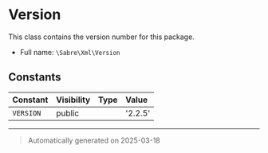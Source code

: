 
# Version

This class contains the version number for this package.



* Full name: `\Sabre\Xml\Version`


## Constants

| Constant | Visibility | Type | Value |
|:---------|:-----------|:-----|:------|
|`VERSION`|public| |&#039;2.2.5&#039;|




***
> Automatically generated on 2025-03-18
